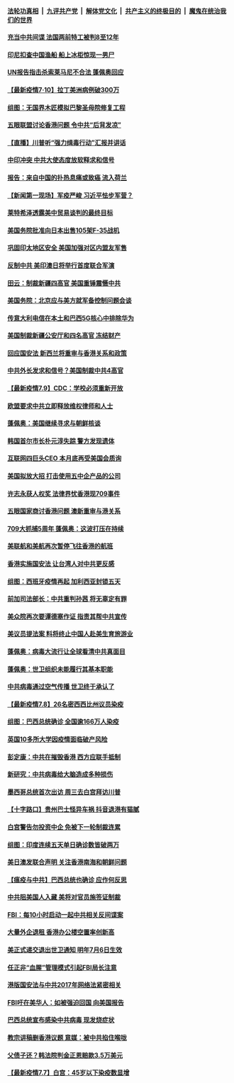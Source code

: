 ####  [法轮功真相](../../../../basic/blob/master/README.md?t=07110802) &nbsp;|&nbsp; [九评共产党](../../../../9ping.md/blob/master/README.md?t=07110802) &nbsp;|&nbsp; [解体党文化](../../../../jtdwh.md/blob/master/README.md?t=07110802)  &nbsp;|&nbsp; [共产主义的终极目的](../../../../gczydzjmd.md/blob/master/README.md?t=07110802) &nbsp;|&nbsp; [魔鬼在统治我们的世界](../../../../mgztzwmdsj.md/blob/master/README.md?t=07110802) 

#### [充当中共间谍 法国两前特工被判8至12年](../pages/nsc418/n12247767.md?t=07110802) 

#### [印尼扣查中国渔船 船上冰柜惊现一男尸](../pages/nsc418/n12247693.md?t=07110802) 

#### [UN报告指击杀索莱马尼不合法 蓬佩奥回应](../pages/nsc418/n12247146.md?t=07110802) 

#### [【最新疫情7·10】拉丁美洲病例破300万](../pages/nsc418/n12245413.md?t=07110802) 

#### [组图：无国界木匠模拟巴黎圣母院修复工程](../pages/nsc418/n12243915.md?t=07110802) 

#### [五眼联盟讨论香港问题 令中共“后背发凉”](../pages/nsc418/n12247326.md?t=07110802) 

#### [【直播】川普听“强力缉毒行动”汇报并讲话](../pages/nsc418/n12247084.md?t=07110802) 

#### [中印冲突 中共大使态度放软释求和信号](../pages/nsc418/n12247210.md?t=07110802) 

#### [报告：来自中国的扑热息痛或致癌 流入荷兰](../pages/nsc418/n12246872.md?t=07110802) 

#### [【新闻第一现场】军疫严峻 习近平怯步军营？](../pages/nsc418/n12245547.md?t=07110802) 

#### [莱特希泽透露美中贸易谈判的最终目标](../pages/nsc418/n12246823.md?t=07110802) 

#### [美国务院批准向日本出售105架F-35战机](../pages/nsc418/n12246608.md?t=07110802) 

#### [巩固印太地区安全 美国加强对区内盟友军售](../pages/nsc418/n12246548.md?t=07110802) 

#### [反制中共 美印澳日将举行首度联合军演](../pages/nsc418/n12246462.md?t=07110802) 

#### [田云：制裁新疆四高官 美国重锤震慑中共](../pages/nsc418/n12246098.md?t=07110802) 

#### [美国务院：北京应与美方就军备控制问题会谈](../pages/nsc418/n12245183.md?t=07110802) 

#### [传意大利电信在本土和巴西5G核心中排除华为](../pages/nsc418/n12244770.md?t=07110802) 

#### [美国制裁新疆公安厅和四名高官 冻结财产](../pages/nsc418/n12244653.md?t=07110802) 

#### [回应国安法 新西兰将重审与香港关系和政策](../pages/nsc418/n12244085.md?t=07110802) 

#### [中共外长发求和信号？美国制裁中共4高官](../pages/nsc418/n12244813.md?t=07110802) 

#### [【最新疫情7.9】CDC：学校必须重新开放](../pages/nsc418/n12242776.md?t=07110802) 

#### [欧盟要求中共立即释放维权律师和人士](../pages/nsc418/n12244421.md?t=07110802) 

#### [蓬佩奥：美国继续寻求与朝鲜核谈](../pages/nsc418/n12244538.md?t=07110802) 

#### [韩国首尔市长朴元淳失踪 警方发现遗体](../pages/nsc418/n12243734.md?t=07110802) 

#### [互联网四巨头CEO 本月底再受美国会质询](../pages/nsc418/n12244283.md?t=07110802) 

#### [美国拟放大招 打击使用五中企产品的公司](../pages/nsc418/n12244402.md?t=07110802) 

#### [许志永获人权奖 法律界忧香港现709事件](../pages/nsc418/n12244380.md?t=07110802) 

#### [五眼国家商讨香港问题 澳新重审与港关系](../pages/nsc418/n12244260.md?t=07110802) 

#### [709大抓捕5周年 蓬佩奥：这波打压在持续](../pages/nsc418/n12243611.md?t=07110802) 

#### [美联航和美航再次暂停飞往香港的航班](../pages/nsc418/n12243607.md?t=07110802) 

#### [香港实施国安法 让台湾人对中共更反感](../pages/nsc418/n12243520.md?t=07110802) 

#### [组图：西班牙疫情再起 加利西亚封锁五天](../pages/nsc418/n12241508.md?t=07110802) 

#### [前加司法部长：中共重判孙茜 将无辜定有罪](../pages/nsc418/n12242297.md?t=07110802) 

#### [美众院再次要谭德塞作证 指责其帮中共宣传](../pages/nsc418/n12242500.md?t=07110802) 

#### [美议员提法案 料将终止中国人赴美生育旅游业](../pages/nsc418/n12242470.md?t=07110802) 

#### [蓬佩奥：病毒大流行让全球看清中共真面目](../pages/nsc418/n12242486.md?t=07110802) 

#### [蓬佩奥：世卫组织未能履行其基本职能](../pages/nsc418/n12242263.md?t=07110802) 

#### [中共病毒通过空气传播 世卫终于承认了](../pages/nsc418/n12241930.md?t=07110802) 

#### [【最新疫情7.8】26名密西西比州议员染疫](../pages/nsc418/n12239975.md?t=07110802) 

#### [组图：巴西总统确诊 全国逾166万人染疫](../pages/nsc418/n12240754.md?t=07110802) 

#### [英国10多所大学因疫情面临破产风险](../pages/nsc418/n12241724.md?t=07110802) 

#### [彭定康：中共在摧毁香港 西方应联手抵制](../pages/nsc418/n12241830.md?t=07110802) 

#### [新研究：中共病毒给大脑造成多种损伤](../pages/nsc418/n12241750.md?t=07110802) 

#### [墨西哥总统首次出访 周三去白宫拜访川普](../pages/nsc418/n12241397.md?t=07110802) 

#### [【十字路口】贵州巴士怪异车祸 抖音退港有猫腻](../pages/nsc418/n12240298.md?t=07110802) 

#### [白宫警告勿投资中企 免被下一轮制裁连累](../pages/nsc418/n12241334.md?t=07110802) 

#### [组图：印度连续五天单日确诊数皆破两万](../pages/nsc418/n12238724.md?t=07110802) 

#### [美日澳发联合声明 关注香港南海和朝鲜问题](../pages/nsc418/n12240998.md?t=07110802) 

#### [【瘟疫与中共】巴西总统也确诊 应作何反思](../pages/nsc418/n12240166.md?t=07110802) 

#### [中共阻美国人入藏 美将对官员施签证制裁](../pages/nsc418/n12240452.md?t=07110802) 

#### [FBI：每10小时启动一起中共相关反间谍案](../pages/nsc418/n12239799.md?t=07110802) 

#### [大量外企退租 香港办公楼空置率创新高](../pages/nsc418/n12240111.md?t=07110802) 

#### [美正式递交退出世卫通知 明年7月6日生效](../pages/nsc418/n12239902.md?t=07110802) 

#### [任正非“血腥”管理模式引起FBI局长注意](../pages/nsc418/n12239966.md?t=07110802) 

#### [港版国安法与中共2017年网络法紧密相关](../pages/nsc418/n12239427.md?t=07110802) 

#### [FBI吁在美华人：如被强迫回国 向美国报告](../pages/nsc418/n12239450.md?t=07110802) 

#### [巴西总统宣布感染中共病毒 现发烧症状](../pages/nsc418/n12239468.md?t=07110802) 

#### [教宗讲稿删香港议题 意媒：被中共掐住喉咙](../pages/nsc418/n12239424.md?t=07110802) 

#### [父债子还？韩法院判金正恩赔款3.5万美元](../pages/nsc418/n12239338.md?t=07110802) 

#### [【最新疫情7.7】白宫：45岁以下染疫数显增](../pages/nsc418/n12237581.md?t=07110802) 

